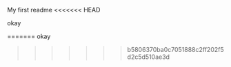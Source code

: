 My first readme
<<<<<<< HEAD

okay



=======
okay
>>>>>>> b5806370ba0c7051888c2ff202f5d2c5d510ae3d
